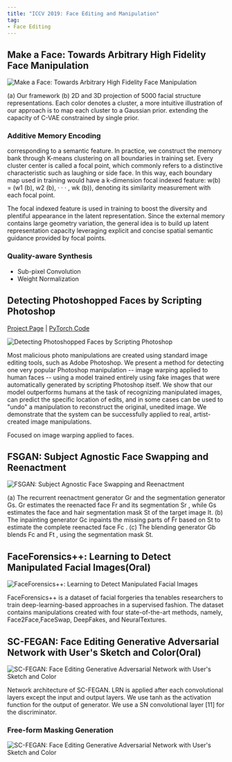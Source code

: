 ```yaml
---
title: "ICCV 2019: Face Editing and Manipulation"
tag:
- Face Editing
---
```


## Make a Face: Towards Arbitrary High Fidelity Face Manipulation



![Make a Face: Towards Arbitrary High Fidelity Face Manipulation](https://i.imgur.com/rdAIagQ.png)



(a) Our framework (b) 2D and 3D projection of 5000 facial structure representations. Each color denotes a cluster, a more intuitive illustration of our approach is to map each cluster to a Gaussian prior. extending the capacity of C-VAE constrained by single prior.

### Additive Memory Encoding

corresponding to a semantic feature. In practice, we construct the memory bank through K-means clustering on all boundaries in training set. Every cluster center is called a focal point, which commonly refers to a distinctive characteristic such as laughing or side face. In this way, each boundary map used in training would have a k-dimension focal indexed feature: w(b) = (w1 (b), w2 (b), · · · , wk (b)), denoting its similarity measurement with each focal point.

The focal indexed feature is used in training to boost the diversity and plentiful appearance in the latent representation. Since the external memory contains large geometry variation, the general idea is to build up latent representation capacity leveraging explicit and concise spatial semantic guidance provided by focal points.



### Quality-aware Synthesis

- Sub-pixel Convolution
- Weight Normalization



## Detecting Photoshopped Faces by Scripting Photoshop



[Project Page]((https://peterwang512.github.io/FALdetector).) | [PyTorch Code](<https://github.com/peterwang512/FALdetector/>)



![Detecting Photoshopped Faces by Scripting Photoshop](https://peterwang512.github.io/FALdetector/images/train.png)



Most malicious photo manipulations are created using standard image editing tools, such as Adobe Photoshop. We present a method for detecting one very popular Photoshop manipulation -- image warping applied to human faces -- using a model trained entirely using fake images that were automatically generated by scripting Photoshop itself. We show that our model outperforms humans at the task of recognizing manipulated images, can predict the specific location of edits, and in some cases can be used to "undo" a manipulation to reconstruct the original, unedited image. We demonstrate that the system can be successfully applied to real, artist-created image manipulations.



Focused on image warping applied to faces.



<script async src="https://pagead2.googlesyndication.com/pagead/js/adsbygoogle.js"></script>
<ins class="adsbygoogle"
     style="display:block; text-align:center;"
     data-ad-layout="in-article"
     data-ad-format="fluid"
     data-ad-client="ca-pub-4466575858054752"
     data-ad-slot="8787986126"></ins>
<script>
     (adsbygoogle = window.adsbygoogle || []).push({});
</script>



## FSGAN: Subject Agnostic Face Swapping and Reenactment



![FSGAN: Subject Agnostic Face Swapping and Reenactment](https://i.imgur.com/Lc52Q8P.png)



(a) The recurrent reenactment generator Gr and the segmentation generator Gs. Gr estimates the reenacted face Fr and its segmentation Sr , while Gs estimates the face and hair segmentation mask St of the target image It. (b) The inpainting generator Gc inpaints the missing parts of F̃r based on St to estimate the complete reenacted face Fc . (c) The blending generator Gb blends Fc and Ft , using the segmentation mask St.



## FaceForensics++: Learning to Detect Manipulated Facial Images(Oral)



![FaceForensics++: Learning to Detect Manipulated Facial Images](https://i.imgur.com/Pbpoyul.png)



FaceForensics++ is a dataset of facial forgeries tha tenables researchers to train deep-learning-based approaches in a supervised fashion. The dataset contains manipulations created with four state-of-the-art methods, namely, Face2Face,FaceSwap, DeepFakes, and NeuralTextures.



<script async src="https://pagead2.googlesyndication.com/pagead/js/adsbygoogle.js"></script>
<ins class="adsbygoogle"
     style="display:block; text-align:center;"
     data-ad-layout="in-article"
     data-ad-format="fluid"
     data-ad-client="ca-pub-4466575858054752"
     data-ad-slot="8787986126"></ins>
<script>
     (adsbygoogle = window.adsbygoogle || []).push({});
</script>



## SC-FEGAN: Face Editing Generative Adversarial Network with User's Sketch and Color(Oral)



![SC-FEGAN: Face Editing Generative Adversarial Network with User's Sketch and Color](https://i.imgur.com/135HDmy.png)



Network architecture of SC-FEGAN. LRN is applied after each convolutional layers except the input and output layers. We use tanh as the activation function for the output of generator. We use a SN convolutional layer [11] for the discriminator.



### Free-form Masking Generation



![SC-FEGAN: Face Editing Generative Adversarial Network with User's Sketch and Color](https://i.imgur.com/rq1Nqny.png)

